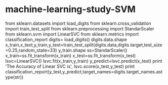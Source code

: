 # machine-learning-study-SVM
from sklearn.datasets import load_digits
from sklearn.cross_validation import train_test_split
from sklearn.preprocessing import StandarScaler
from sklearn.svm import LinearSVC
from sklearn.metrics import classification_report
digits= load_digits()
digits.data.shape
x_train,x_text,y_train,y_test=train_test_split(digits.data,digits.target,test_size=0.25,random_state=33)
y_train.shape
ss=StandarScaler()
x_train=ss.fit_transform(x_train)
x_test=ss.fit_transform(x_test)
lsvc=LinearSVC()
lsvc.fit(x_train,y_train)
y_predict=lsvc.predict(x_test)
print 'The Accuracy of Linear SVC is', lsvc.score(x_test,y_test)
print classification_report(y_test,y_predict,target_names=digits.target_names.astype(str))
